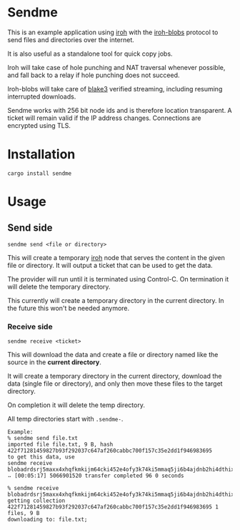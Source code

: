 # Sendme

This is an example application using [iroh](https://crates.io/crates/iroh) with
the [iroh-blobs](https://crates.io/crates/iroh-blobs) protocol to send files and
directories over the internet.

It is also useful as a standalone tool for quick copy jobs.

Iroh will take case of hole punching and NAT traversal whenever possible,
and fall back to a relay if hole punching does not succeed.

Iroh-blobs will take care of [blake3](https://crates.io/crates/blake3) verified
streaming, including resuming interrupted downloads.

Sendme works with 256 bit node ids and is therefore location transparent. A ticket
will remain valid if the IP address changes. Connections are encrypted using
TLS.

# Installation

```
cargo install sendme
```

# Usage

## Send side

```
sendme send <file or directory>
```

This will create a temporary [iroh](https://crates.io/crates/iroh) node that
serves the content in the given file or directory. It will output a ticket that
can be used to get the data.

The provider will run until it is terminated using Control-C. On termination it
will delete the temporary directory.

This currently will create a temporary directory in the current directory. In
the future this won't be needed anymore.

### Receive side

```
sendme receive <ticket>
```

This will download the data and create a file or directory named like the source
in the **current directory**.

It will create a temporary directory in the current directory, download the data
(single file or directory), and only then move these files to the target
directory.

On completion it will delete the temp directory.

All temp directories start with `.sendme-`.

```
Example:
% sendme send file.txt
imported file file.txt, 9 B, hash 422f71281459827b93f292037c647af260cabbc700f157c35e2dd1f946983695
to get this data, use
sendme receive blobadrdsrj5maxx4xhqfkmkijm64cki452e4ofy3k74ki5mmaq5ji6b4ajdnb2hi4dthixs6ylqomys2mjoojswyylzfzuxe33ifzxgk5dxn5zgwlrpaqalmrnqldvtaagavaaqfmepamasiakjaaofg3tzacwwtboy276rjmmpamasiakjaaofg3tzzt6esluhhtfn3mmpamauel3rfakftat3spzjea34mr5peygkxpdqb4kxynpc3upzi2mdnfi
⠤ [00:05:17] 5066901520 transfer completed 96 0 seconds

% sendme receive blobadrdsrj5maxx4xhqfkmkijm64cki452e4ofy3k74ki5mmaq5ji6b4ajdnb2hi4dthixs6ylqomys2mjoojswyylzfzuxe33ifzxgk5dxn5zgwlrpaqalmrnqldvtaagavaaqfmepamasiakjaaofg3tzacwwtboy276rjmmpamasiakjaaofg3tzzt6esluhhtfn3mmpamauel3rfakftat3spzjea34mr5peygkxpdqb4kxynpc3upzi2mdnfi
getting collection 422f71281459827b93f292037c647af260cabbc700f157c35e2dd1f946983695 1 files, 9 B
downloading to: file.txt;
```
